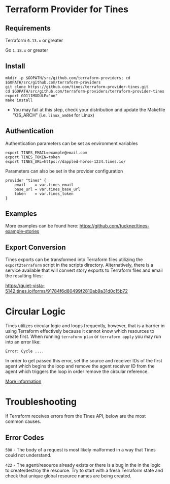 # Terraform Provider for Tines

## Requirements

Terraform `0.13.x` or greater

Go `1.18.x` or greater

## Install

```
mkdir -p $GOPATH/src/github.com/terraform-providers; cd $GOPATH/src/github.com/terraform-providers
git clone https://github.com/tines/terraform-provider-tines.git
cd $GOPATH/src/github.com/terraform-providers/terraform-provider-tines
export GO111MODULE="on"
make install
```

* You may fail at this step, check your distribution and update the Makefile "OS_ARCH" (i.e. `linux_amd64` for Linux)

## Authentication

Authentication parameters can be set as environment variables

```
export TINES_EMAIL=example@email.com
export TINES_TOKEN=token
export TINES_URL=https://dappled-horse-1234.tines.io/
```

Parameters can also be set in the provider configuration

```
provider "tines" {
    email    = var.tines_email
    base_url = var.tines_base_url
    token    = var.tines_token
}
```


## Examples

More examples can be found here: https://github.com/tuckner/tines-example-stories

## Export Conversion

Tines exports can be transformed into Terraform files utilizing the `export2terraform` script in the scripts directory. Alternatively, there is a service available that will convert story exports to Terraform files and email the resulting files:

https://quiet-vista-5142.tines.io/forms/91784f6d80499f2810ab9a31d0c15b72

# Circular Logic

Tines utilizes circular logic and loops frequently, however, that is a barrier in using Terraform effectively because it cannot know which resources to create first. When running `terraform plan` or `terraform apply` you may run into an error like:

`Error: Cycle ....`

In order to get passed this error, set the source and receiver IDs of the first agent which begins the loop and remove the agent receiver ID from the agent which triggers the loop in order remove the circular reference. 

[More information](https://serverfault.com/questions/1005761/what-does-error-cycle-means-in-terraform#:~:text=When%20Terraform%20returns%20this%20error,that%20it's%20no%20longer%20contradictory.&text=The%20%2Ddraw%2Dcycles%20command%20causes,reported%20using%20the%20color%20red.)

# Troubleshooting

If Terraform receives errors from the Tines API, below are the most common causes.

## Error Codes

`500` - The body of a request is most likely malformed in a way that Tines could not understand.

`422` - The agent/resource already exists or there is a bug in the in the logic to create/destroy the resource. Try to start with a fresh Terraform state and check that unique global resource names are being created.
